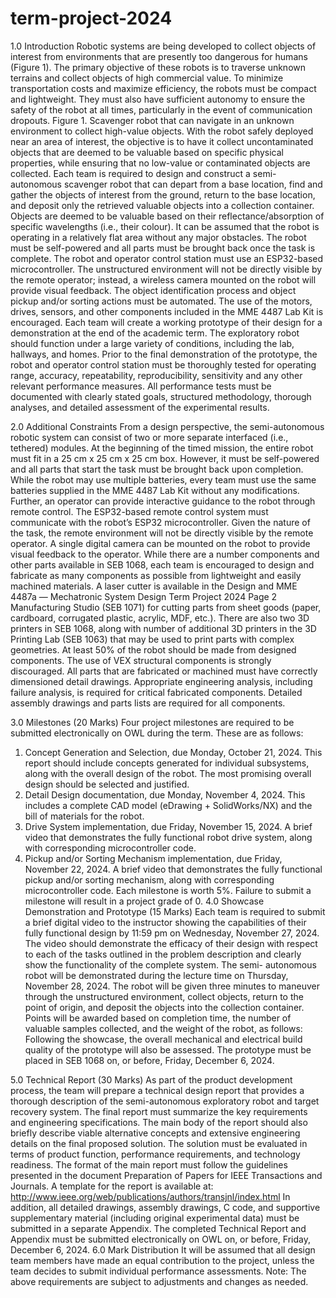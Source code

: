 # term-project-2024

1.0 Introduction
Robotic systems are being developed to collect objects of interest from environments that are presently too dangerous for
humans (Figure 1). The primary objective of these robots is to traverse unknown terrains and collect objects of high commercial
value. To minimize transportation costs and maximize efficiency, the robots must be compact and lightweight. They must also
have sufficient autonomy to ensure the safety of the robot at all times, particularly in the event of communication dropouts.
Figure 1. Scavenger robot that can navigate in an unknown environment to collect high-value objects.
With the robot safely deployed near an area of interest, the objective is to have it collect uncontaminated objects that are deemed
to be valuable based on specific physical properties, while ensuring that no low-value or contaminated objects are collected.
Each team is required to design and construct a semi-autonomous scavenger robot that can depart from a base location, find
and gather the objects of interest from the ground, return to the base location, and deposit only the retrieved valuable objects
into a collection container. Objects are deemed to be valuable based on their reflectance/absorption of specific wavelengths
(i.e., their colour). It can be assumed that the robot is operating in a relatively flat area without any major obstacles.
The robot must be self-powered and all parts must be brought back once the task is complete. The robot and operator control
station must use an ESP32-based microcontroller. The unstructured environment will not be directly visible by the remote
operator; instead, a wireless camera mounted on the robot will provide visual feedback. The object identification process and
object pickup and/or sorting actions must be automated. The use of the motors, drives, sensors, and other components included
in the MME 4487 Lab Kit is encouraged.
Each team will create a working prototype of their design for a demonstration at the end of the academic term. The exploratory
robot should function under a large variety of conditions, including the lab, hallways, and homes. Prior to the final
demonstration of the prototype, the robot and operator control station must be thoroughly tested for operating range, accuracy,
repeatability, reproducibility, sensitivity and any other relevant performance measures. All performance tests must be
documented with clearly stated goals, structured methodology, thorough analyses, and detailed assessment of the experimental
results.

2.0 Additional Constraints
From a design perspective, the semi-autonomous robotic system can consist of two or more separate interfaced (i.e., tethered)
modules. At the beginning of the timed mission, the entire robot must fit in a 25 cm x 25 cm x 25 cm box. However, it must be
self-powered and all parts that start the task must be brought back upon completion. While the robot may use multiple batteries,
every team must use the same batteries supplied in the MME 4487 Lab Kit without any modifications. Further, an operator
can provide interactive guidance to the robot through remote control. The ESP32-based remote control system must
communicate with the robot’s ESP32 microcontroller. Given the nature of the task, the remote environment will not be directly
visible by the remote operator. A single digital camera can be mounted on the robot to provide visual feedback to the operator.
While there are a number components and other parts available in SEB 1068, each team is encouraged to design and fabricate
as many components as possible from lightweight and easily machined materials. A laser cutter is available in the Design and
MME 4487a — Mechatronic System Design Term Project 2024 Page 2
Manufacturing Studio (SEB 1071) for cutting parts from sheet goods (paper, cardboard, corrugated plastic, acrylic, MDF, etc.).
There are also two 3D printers in SEB 1068, along with number of additional 3D printers in the 3D Printing Lab (SEB 1063)
that may be used to print parts with complex geometries. At least 50% of the robot should be made from designed components.
The use of VEX structural components is strongly discouraged. All parts that are fabricated or machined must have correctly
dimensioned detail drawings. Appropriate engineering analysis, including failure analysis, is required for critical fabricated
components. Detailed assembly drawings and parts lists are required for all components.

3.0 Milestones (20 Marks)
Four project milestones are required to be submitted electronically on OWL during the term. These are as follows:
1. Concept Generation and Selection, due Monday, October 21, 2024. This report should include concepts generated for
individual subsystems, along with the overall design of the robot. The most promising overall design should be
selected and justified.
2. Detail Design documentation, due Monday, November 4, 2024. This includes a complete CAD model (eDrawing +
SolidWorks/NX) and the bill of materials for the robot.
3. Drive System implementation, due Friday, November 15, 2024. A brief video that demonstrates the fully functional
robot drive system, along with corresponding microcontroller code.
4. Pickup and/or Sorting Mechanism implementation, due Friday, November 22, 2024. A brief video that demonstrates
the fully functional pickup and/or sorting mechanism, along with corresponding microcontroller code.
Each milestone is worth 5%. Failure to submit a milestone will result in a project grade of 0.
4.0 Showcase Demonstration and Prototype (15 Marks)
Each team is required to submit a brief digital video to the instructor showing the capabilities of their fully functional design
by 11:59 pm on Wednesday, November 27, 2024. The video should demonstrate the efficacy of their design with respect to
each of the tasks outlined in the problem description and clearly show the functionality of the complete system. The semi-
autonomous robot will be demonstrated during the lecture time on Thursday, November 28, 2024. The robot will be given
three minutes to maneuver through the unstructured environment, collect objects, return to the point of origin, and deposit the
objects into the collection container. Points will be awarded based on completion time, the number of valuable samples
collected, and the weight of the robot, as follows:
Following the showcase, the overall mechanical and electrical build quality of the prototype will also be assessed. The prototype
must be placed in SEB 1068 on, or before, Friday, December 6, 2024.

5.0 Technical Report (30 Marks)
As part of the product development process, the team will prepare a technical design report that provides a thorough
description of the semi-autonomous exploratory robot and target recovery system. The final report must summarize the key
requirements and engineering specifications. The main body of the report should also briefly describe viable alternative
concepts and extensive engineering details on the final proposed solution. The solution must be evaluated in terms of product
function, performance requirements, and technology readiness. The format of the main report must follow the guidelines
presented in the document Preparation of Papers for IEEE Transactions and Journals. A template for the report is available
at: http://www.ieee.org/web/publications/authors/transjnl/index.html
In addition, all detailed drawings, assembly drawings, C code, and supportive supplementary material (including original
experimental data) must be submitted in a separate Appendix. The completed Technical Report and Appendix must be
submitted electronically on OWL on, or before, Friday, December 6, 2024.
6.0 Mark Distribution
It will be assumed that all design team members have made an equal contribution to the project, unless the team decides to
submit individual performance assessments.
Note: The above requirements are subject to adjustments and changes as needed.